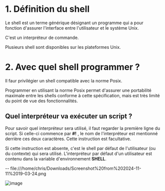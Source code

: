 # 1. Définition du shell

Le shell est un terme générique désignant un programme qui a pour fonction d'assurer l'interface entre l'utilisateur et le système Unix. 

C'est un interpréteur de commande.

Plusieurs shell sont disponibles sur les plateformes Unix.

# 2. Avec quel shell programmer ?

Il faur privilégier un shell compatible avec la norme Posix.

Programmer en utilisant la norme Posix permet d'assurer une portabilité maximale entre les shells conforme à cette spécification, mais est très limité du point de vue des fonctionnalités.

## Quel interpréteur va exécuter un script ?

Pour savoir quel interpréteur sera utilisé, il faut regarder la première ligne du script. Si celle-ci commence par __#!__ , le nom de l'interpréteur est mentionné derrière ces deux caractères. Cette instruction est facultative.

Si cette instruction est absente, c'est le shell par défaut de l'utilisateur (ou du contexte) qui sera utilisé. L'interpréteur par défaut d'un utilisateur est contenu dans la variable d'environnement __SHELL__.

-- file:///home/chris/Downloads/Screenshot%20from%202024-11-11%2019-03-24.png

![image](https://github.com/user-attachments/assets/38c9b134-1190-49af-a62c-706d16171390)
